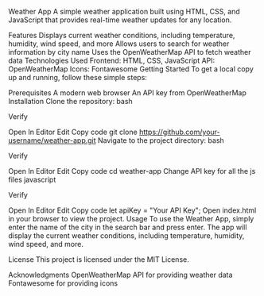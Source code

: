 Weather App
A simple weather application built using HTML, CSS, and JavaScript that provides real-time weather updates for any location.

Features
Displays current weather conditions, including temperature, humidity, wind speed, and more
Allows users to search for weather information by city name
Uses the OpenWeatherMap API to fetch weather data
Technologies Used
Frontend: HTML, CSS, JavaScript
API: OpenWeatherMap
Icons: Fontawesome
Getting Started
To get a local copy up and running, follow these simple steps:

Prerequisites
A modern web browser
An API key from OpenWeatherMap
Installation
Clone the repository:
bash

Verify

Open In Editor
Edit
Copy code
git clone https://github.com/your-username/weather-app.git
Navigate to the project directory:
bash

Verify

Open In Editor
Edit
Copy code
cd weather-app
Change API key for all the js files
javascript

Verify

Open In Editor
Edit
Copy code
let apiKey = "Your API Key";
Open index.html in your browser to view the project.
Usage
To use the Weather App, simply enter the name of the city in the search bar and press enter. The app will display the current weather conditions, including temperature, humidity, wind speed, and more.

License
This project is licensed under the MIT License.

Acknowledgments
OpenWeatherMap API for providing weather data
Fontawesome for providing icons
